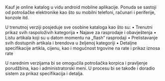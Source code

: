 Kauf je online katalog u vidu android mobilne aplikacije. Ponuda se sastoji od potrošačke elektronike kao što su mobilni telefoni, računari i periferije, konzole itd.

U trenutnoj verziji posjeduje sve osobine kataloga kao što su:
• Trenutni prikaz svih raspoloživih kategorija
• Najave za rasprodaje i obavještenja
• Listu artikala koji su u datom momentu na „flash“ rasprodaji
• Prelistavanje svih dostupnih artikala i brendova u željenoj kategoriji
• Detaljne specifikacije artikla, cijenu, kao i mogućnost trgovine na rate i prikaz iznosa rate

U narednim verzijama bi se omogućila potrošačka korpica i pravljenje porudžbina, kao i
administratorski meni. U procesu bi se takođe i doradio sistem za prikaz specifikacija i detalja.
